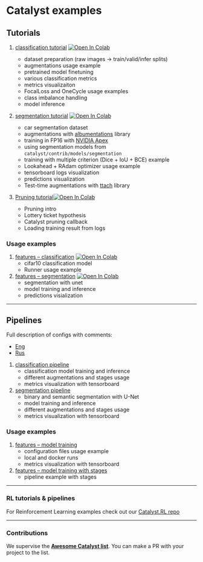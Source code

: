 # Catalyst examples

## Tutorials

1. [classification tutorial](./notebooks/classification-tutorial.ipynb) [![Open In Colab](https://colab.research.google.com/assets/colab-badge.svg)](https://colab.research.google.com/github/catalyst-team/catalyst/blob/master/examples/notebooks/classification-tutorial.ipynb)
    - dataset preparation (raw images -> train/valid/infer splits)
    - augmentations usage example
    - pretrained model finetuning
    - various classification metrics
    - metrics visualizaiton
    - FocalLoss and OneCycle usage examples
    - class imbalance handling
    - model inference
1. [segmentation tutorial](notebooks/segmentation-tutorial.ipynb) [![Open In Colab](https://colab.research.google.com/assets/colab-badge.svg)](https://colab.research.google.com/github/catalyst-team/catalyst/blob/master/examples/notebooks/segmentation-tutorial.ipynb)
    - car segmentation dataset
    - augmentations with [albumentations](https://github.com/albu/albumentations) library
    - training in FP16 with [NVIDIA Apex](https://github.com/NVIDIA/apex)
    - using segmentation models from `catalyst/contrib/models/segmentation`
    - training with multiple criterion (Dice + IoU + BCE) example
    - Lookahead + RAdam optimizer usage example
    - tensorboard logs visualization
    - predictions visualization
    - Test-time augmentations with [ttach](https://github.com/qubvel/ttach) library
    
3.  [Pruning tutorial](notebooks/Pruning.ipynb)[![Open In Colab](https://colab.research.google.com/assets/colab-badge.svg)](https://colab.research.google.com/github/catalyst-team/catalyst/blob/master/examples/notebooks/Pruning.ipynb)
    - Pruning intro
    - Lottery ticket hypothesis
    - Catalyst pruning callback
    - Loading training result from logs

### Usage examples
1. [features – classification](./notebooks/classification-example.ipynb) [![Open In Colab](https://colab.research.google.com/assets/colab-badge.svg)](https://colab.research.google.com/github/catalyst-team/catalyst/blob/master/examples/notebooks/classification-example.ipynb)
    - cifar10 classification model
    - Runner usage example
1. [features – segmentation](./notebooks/segmentation-example.ipynb) [![Open In Colab](https://colab.research.google.com/assets/colab-badge.svg)](https://colab.research.google.com/github/catalyst-team/catalyst/blob/master/examples/notebooks/segmentation-example.ipynb)
    - segmentation with unet
    - model training and inference
    - predictions visialization

----

## Pipelines

Full description of configs with comments:
- [Eng](configs/config-description-eng.yml)
- [Rus](configs/config-description-rus.yml)

1. [classification pipeline](https://github.com/catalyst-team/classification)
    - classification model training and inference
    - different augmentations and stages usage
    - metrics visualization with tensorboard
1. [segmentation pipeline](https://github.com/catalyst-team/segmentation)
    - binary and semantic segmentation with U-Net
    - model training and inference
    - different augmentations and stages usage
    - metrics visualization with tensorboard

### Usage examples
1. [features – model training](cifar_simple)
    - configuration files usage example
    - local and docker runs
    - metrics visualization with tensorboard
1. [features – model training with stages](mnist_stages)
    - pipeline example with stages

----

### RL tutorials & pipelines
For Reinforcement Learning examples check out our [Catalyst.RL repo](https://github.com/catalyst-team/catalyst-rl)

----


### Contributions

We supervise the **[Awesome Catalyst list](https://github.com/catalyst-team/awesome-catalyst-list)**. You can make a PR with your project to the list.
